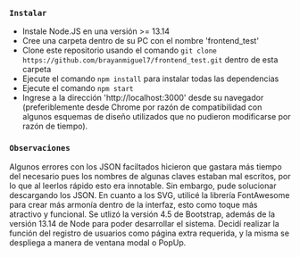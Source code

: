 ### `Instalar`

- Instale Node.JS en una versión >= 13.14
- Cree una carpeta dentro de su PC con el nombre 'frontend_test'
- Clone este repositorio usando el comando `git clone https://github.com/brayanmiguel7/frontend_test.git` dentro de esta carpeta
- Ejecute el comando `npm install` para instalar todas las dependencias
- Ejecute el comando `npm start`
- Ingrese a la dirección 'http://localhost:3000' desde su navegador (preferiblemente desde Chrome por razón de compatibilidad con algunos esquemas de diseño utilizados que no pudieron modificarse por razón de tiempo).

### `Observaciones`

Algunos errores con los JSON faciltados hicieron que gastara más tiempo del necesario pues los nombres de algunas claves estaban mal escritos, por lo que al leerlos rápido esto era innotable. Sin embargo, pude solucionar descargando los JSON.
En cuanto a los SVG, utilicé la librería FontAwesome para crear más armonía dentro de la interfaz, esto como toque más atractivo y funcional.
Se utlizó la versión 4.5 de Bootstrap, además de la versión 13.14 de Node para poder desarrollar el sistema.
Decidí realizar la función del registro de usuarios como página extra requerida, y la misma se despliega a manera de ventana modal o PopUp.
